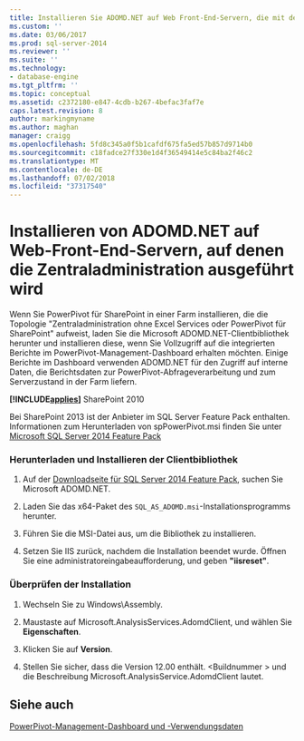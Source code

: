 ```yaml
---
title: Installieren Sie ADOMD.NET auf Web Front-End-Servern, die mit der zentralen Verwaltung | Microsoft-Dokumentation
ms.custom: ''
ms.date: 03/06/2017
ms.prod: sql-server-2014
ms.reviewer: ''
ms.suite: ''
ms.technology:
- database-engine
ms.tgt_pltfrm: ''
ms.topic: conceptual
ms.assetid: c2372180-e847-4cdb-b267-4befac3faf7e
caps.latest.revision: 8
author: markingmyname
ms.author: maghan
manager: craigg
ms.openlocfilehash: 5fd8c345a0f5b1cafdf675fa5ed57b857d9714b0
ms.sourcegitcommit: c18fadce27f330e1d4f36549414e5c84ba2f46c2
ms.translationtype: MT
ms.contentlocale: de-DE
ms.lasthandoff: 07/02/2018
ms.locfileid: "37317540"
---
```

# <a name="install-adomdnet-on-web-front-end-servers-running-central-administration"></a>Installieren von ADOMD.NET auf Web-Front-End-Servern, auf denen die Zentraladministration ausgeführt wird
  Wenn Sie PowerPivot für SharePoint in einer Farm installieren, die die Topologie "Zentraladministration ohne Excel Services oder PowerPivot für SharePoint" aufweist, laden Sie die Microsoft ADOMD.NET-Clientbibliothek herunter und installieren diese, wenn Sie Vollzugriff auf die integrierten Berichte im PowerPivot-Management-Dashboard erhalten möchten. Einige Berichte im Dashboard verwenden ADOMD.NET für den Zugriff auf interne Daten, die Berichtsdaten zur PowerPivot-Abfrageverarbeitung und zum Serverzustand in der Farm liefern.  
  
 **[!INCLUDE[applies](../../includes/applies-md.md)]**  SharePoint 2010  
  
 Bei SharePoint 2013 ist der Anbieter im SQL Server Feature Pack enthalten. Informationen zum Herunterladen von spPowerPivot.msi finden Sie unter [Microsoft SQL Server 2014 Feature Pack](http://www.microsoft.com/download/details.aspx?id=35577)  
  
### <a name="download-and-install-the-client-library"></a>Herunterladen und Installieren der Clientbibliothek  
  
1.  Auf der [Downloadseite für SQL Server 2014 Feature Pack](http://go.microsoft.com/fwlink/?LinkID=296473), suchen Sie Microsoft ADOMD.NET.  
  
2.  Laden Sie das x64-Paket des `SQL_AS_ADOMD.msi`-Installationsprogramms herunter.  
  
3.  Führen Sie die MSI-Datei aus, um die Bibliothek zu installieren.  
  
4.  Setzen Sie IIS zurück, nachdem die Installation beendet wurde. Öffnen Sie eine administratoreingabeaufforderung, und geben **"iisreset"**.  
  
### <a name="verify-installation"></a>Überprüfen der Installation  
  
1.  Wechseln Sie zu Windows\Assembly.  
  
2.  Maustaste auf Microsoft.AnalysisServices.AdomdClient, und wählen Sie **Eigenschaften**.  
  
3.  Klicken Sie auf **Version**.  
  
4.  Stellen Sie sicher, dass die Version 12.00 enthält. \<Buildnummer > und die Beschreibung Microsoft.AnalysisService.AdomdClient lautet.  
  
## <a name="see-also"></a>Siehe auch  
 [PowerPivot-Management-Dashboard und -Verwendungsdaten](../../analysis-services/power-pivot-sharepoint/power-pivot-management-dashboard-and-usage-data.md)  
  
  
